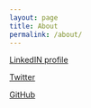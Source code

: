 ```yaml
---
layout: page
title: About
permalink: /about/
---
```


[LinkedIN profile](http://www.linkedin.com/pub/lance-martin/5/33b/64a/en)

[Twitter](https://twitter.com/RLanceMartin)

[GitHub](https://github.com/rlancemartin)

